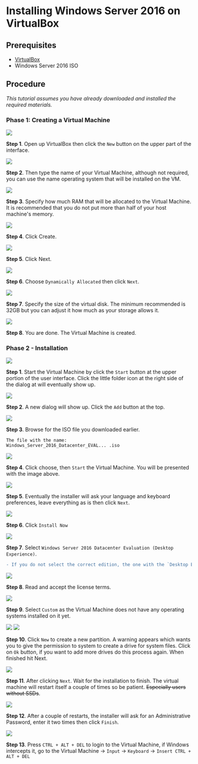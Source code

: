# Installing Windows Server 2016 on VirtualBox

## Prerequisites
* [VirtualBox](https://download.virtualbox.org/virtualbox/6.1.18/VirtualBox-6.1.18-142142-Win.exe)
* Windows Server 2016 ISO

## Procedure

*This tutorial assumes you have already downloaded and installed the required materials.*

### Phase 1: Creating a Virtual Machine

<img src="art/create-server/1-main.png">

**Step 1**. Open up VirtualBox then click the `New` button on the upper part of the interface.

<img src="art/create-server/2-name.png">

**Step 2**. Then type the name of your Virtual Machine, although not required, you can use the name operating system that will be installed on the VM.

<img src="art/create-server/3-ram.png">

**Step 3**. Specify how much RAM that will be allocated to the Virtual Machine. It is recommended that you do not put more than half of your host machine's memory.

<img src="art/create-server/4-disk.png">

**Step 4**. Click Create.

<img src="art/create-server/5-type.png">

**Step 5**. Click Next.

<img src="art/create-server/6-allocation.png">

**Step 6**. Choose `Dynamically Allocated` then click `Next`.

<img src="art/create-server/7-size.png">

**Step 7**. Specify the size of the virtual disk. The minimum recommended is 32GB but you can adjust it how much as your storage allows it.

<img src="art/create-server/8-done.png">

**Step 8**. You are done. The Virtual Machine is created.

### Phase 2 - Installation

<img src="art/install-server/1-start.png">

**Step 1**. Start the Virtual Machine by click the `Start` button at the upper portion of the user interface. Click the little folder icon at the right side of the dialog at will eventually show up.

<img src="art/install-server/2-choose.png">

**Step 2**. A new dialog will show up. Click the `Add` button at the top.

<img src="art/install-server/3-browse.png">

**Step 3**. Browse for the ISO file you downloaded earlier.
```
The file with the name:
Windows_Server_2016_Datacenter_EVAL... .iso
```

<img src="art/install-server/4-boot.png">

**Step 4**. Click choose, then `Start` the Virtual Machine. You will be presented with the image above.

<img src="art/install-server/5-welcome.png">

**Step 5**. Eventually the installer will ask your language and keyboard preferences, leave everything as is then click `Next`.

<img src="art/install-server/6-start-install.png">

**Step 6**. Click `Install Now`

<img src="art/install-server/7-edition.png">

**Step 7**. Select `Windows Server 2016 Datacenter Evaluation (Desktop Experience)`. 

```diff
- If you do not select the correct edition, the one with the `Desktop Experience` you will have no GUI to work on!
```

<img src="art/install-server/8-license.png">

**Step 8**. Read and accept the license terms.

<img src="art/install-server/9-install-type.png">

**Step 9**. Select `Custom` as the Virtual Machine does not have any operating systems installed on it yet.

<img src="art/install-server/10-partitioning.png">

<img src="art/install-server/11-formatting.png">

**Step 10**. Click `New` to create a new partition. A warning appears which wants you to give the permission to system to create a drive for system files. Click on `Ok` button, if you want to add more drives do this process again. When finished hit Next.

<img src="art/install-server/12-wait.png">

**Step 11**. After clicking `Next`. Wait for the installation to finish. The virtual machine will restart itself a couple of times so be patient. ~~Especially users without SSDs~~.

<img src="art/install-server/13-password.png">

**Step 12**. After a couple of restarts, the installer will ask for an Administrative Password, enter it two times then click `Finish`.

<img src="art/install-server/14-ctrl.png">

**Step 13**. Press `CTRL + ALT + DEL` to login to the Virtual Machine, if Windows intercepts it, go to the Virtual Machine -> `Input` -> `Keyboard` -> `Insert CTRL + ALT + DEL`